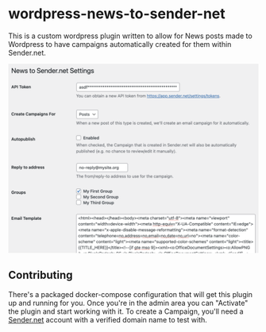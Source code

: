 # wordpress-news-to-sender-net

This is a custom wordpress plugin written to allow for News posts made to Wordpress to have campaigns automatically created for them within Sender.net.

![](/assets/admin-settings.png)

## Contributing

There's a packaged docker-compose configuration that will get this plugin up and running for you.  Once you're in the admin area you can "Activate" the plugin and start working with it.  To create a Campaign, you'll need a [Sender.net](https://www.sender.net) account with a verified domain name to test with.